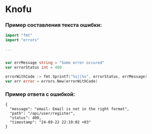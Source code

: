 # Knofu

### Пример составления текста ошибки:

```go
import "fmt"
import "errors"

...


var errMessage string = "Some error occured"
var errorStatus int = 400

errorWithCode := fmt.Sprintf("%s||%s", errorStatus, errMessage)
var err error = errors.New(errorWithCode)
```

### Пример ответа с ошибкой:

```json5
{
  "message": "email: Email is not in the right format",
  "path": "/api/user/register",
  "status": 400,
  "timestamp": "24-09-22 22:19:02 +03"
}
```
